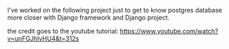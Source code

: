 I've worked on the following project just to get to know postgres database more closer
with Django framework and Django project.

the credit goes to the youtube tutorial:
https://www.youtube.com/watch?v=unFGJhIvHU4&t=312s